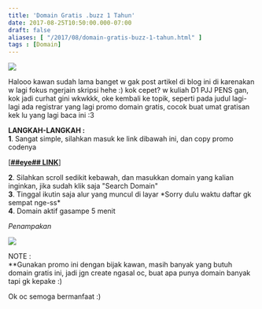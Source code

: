 ```yaml
---
title: 'Domain Gratis .buzz 1 Tahun'
date: 2017-08-25T10:50:00.000-07:00
draft: false
aliases: [ "/2017/08/domain-gratis-buzz-1-tahun.html" ]
tags : [Domain]
---
```


[![](https://3.bp.blogspot.com/-FoP8eUJW-Do/WaBe0pAELlI/AAAAAAAACPo/Y0dynQkKG-M7WykfEhTLGiqWWB7UaeFbwCLcBGAs/s1600/dotbuzzyuzaside.jpg)](https://3.bp.blogspot.com/-FoP8eUJW-Do/WaBe0pAELlI/AAAAAAAACPo/Y0dynQkKG-M7WykfEhTLGiqWWB7UaeFbwCLcBGAs/s1600/dotbuzzyuzaside.jpg)

  
Halooo kawan sudah lama banget w gak post artikel di blog ini di karenakan w lagi fokus ngerjain skripsi hehe :) kok cepet? w kuliah D1 PJJ PENS gan, kok jadi curhat gini wkwkkk, oke kembali ke topik, seperti pada judul lagi-lagi ada registrar yang lagi promo domain gratis, cocok buat umat gratisan kek lu yang lagi baca ini :3  
  
**LANGKAH-LANGKAH :**  
**1**. Sangat simple, silahkan masuk ke link dibawah ini, dan copy promo codenya  

[\[**##eye## LINK**\]](https://ysl.yuza.gq/masuk.php?ke=YUhSMGNITTZMeTl2WTNSdmNHOXNlUzVqYjIwdlpHOXRZV2x1TFhCeWIyMXZMV052WkdWeg==)

**2**. Silahkan scroll sedikit kebawah, dan masukkan domain yang kalian inginkan, jika sudah klik saja "Search Domain"  
**3**. Tinggal ikutin saja alur yang muncul di layar \*Sorry dulu waktu daftar gk sempat nge-ss\*  
**4**. Domain aktif gasampe 5 menit  

_Penampakan_

[![](https://3.bp.blogspot.com/-Pe1y5bB1GQs/WaBiLdv1FAI/AAAAAAAACP0/epOL6ba6UXkJ8YnwhIj03aEbJbZAXXdXgCEwYBhgL/s640/dotbuzzshowcase.png)](https://3.bp.blogspot.com/-Pe1y5bB1GQs/WaBiLdv1FAI/AAAAAAAACP0/epOL6ba6UXkJ8YnwhIj03aEbJbZAXXdXgCEwYBhgL/s1600/dotbuzzshowcase.png)

  
NOTE :  
\*\*Gunakan promo ini dengan bijak kawan, masih banyak yang butuh domain gratis ini, jadi jgn create ngasal oc, buat apa punya domain banyak tapi gk kepake :)  
  
Ok oc semoga bermanfaat :)